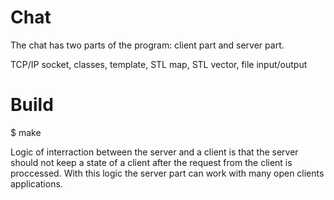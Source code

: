 # Chat
The chat has two parts of the program: client part and server part.

TCP/IP socket,
classes,
template,
STL map, STL vector,
file input/output

# Build
$ make

Logic of interraction between the server and a client is that the server should not keep a state of a client after the request from the client is proccessed.
With this logic the server part can work with many open clients applications. 
